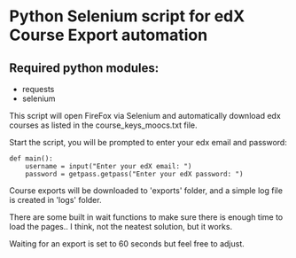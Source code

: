 # Python Selenium script for edX Course Export automation

## Required python modules:
- requests
- selenium

This script will open FireFox via Selenium and automatically download edx courses as listed in the course_keys_moocs.txt file.

Start the script, you will be prompted to enter your edx email and password:

```
def main():
    username = input("Enter your edX email: ")
    password = getpass.getpass("Enter your edX password: ")
```

Course exports will be downloaded to 'exports' folder, and a simple log file is created in 'logs' folder.

There are some built in wait functions to make sure there is enough time to load the pages.. I think, not the neatest solution, but it works. 

Waiting for an export is set to 60 seconds but feel free to adjust. 
